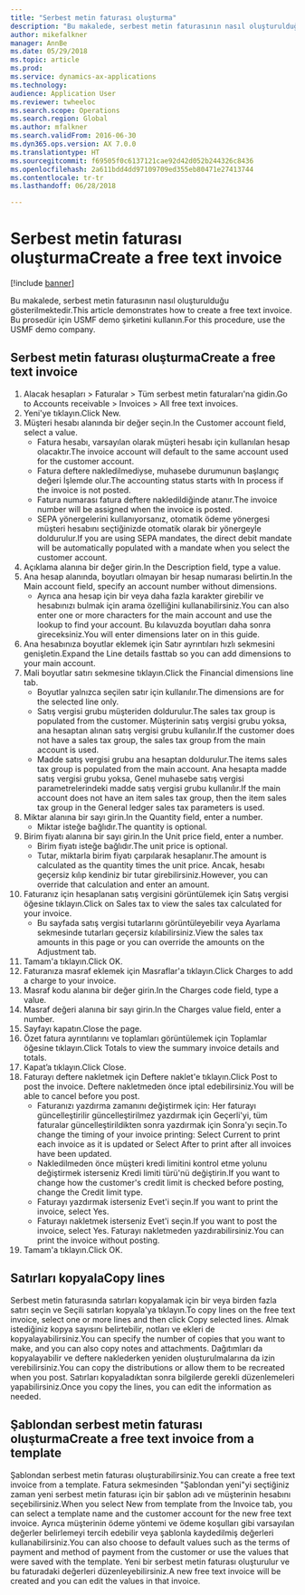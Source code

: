 ```yaml
--- 
title: "Serbest metin faturası oluşturma"
description: "Bu makalede, serbest metin faturasının nasıl oluşturulduğu gösterilmektedir."
author: mikefalkner
manager: AnnBe
ms.date: 05/29/2018
ms.topic: article
ms.prod: 
ms.service: dynamics-ax-applications
ms.technology: 
audience: Application User
ms.reviewer: twheeloc
ms.search.scope: Operations
ms.search.region: Global
ms.author: mfalkner
ms.search.validFrom: 2016-06-30
ms.dyn365.ops.version: AX 7.0.0
ms.translationtype: HT
ms.sourcegitcommit: f69505f0c6137121cae92d42d052b244326c8436
ms.openlocfilehash: 2a611bdd4dd97109709ed355eb80471e27413744
ms.contentlocale: tr-tr
ms.lasthandoff: 06/28/2018

---
```


# <a name="create-a-free-text-invoice"></a><span data-ttu-id="b5716-103">Serbest metin faturası oluşturma</span><span class="sxs-lookup"><span data-stu-id="b5716-103">Create a free text invoice</span></span>

[!include [banner](../includes/banner.md)]

<span data-ttu-id="b5716-104">Bu makalede, serbest metin faturasının nasıl oluşturulduğu gösterilmektedir.</span><span class="sxs-lookup"><span data-stu-id="b5716-104">This article demonstrates how to create a free text invoice.</span></span> <span data-ttu-id="b5716-105">Bu prosedür için USMF demo şirketini kullanın.</span><span class="sxs-lookup"><span data-stu-id="b5716-105">For this procedure, use the USMF demo company.</span></span>

## <a name="create-a-free-text-invoice"></a><span data-ttu-id="b5716-106">Serbest metin faturası oluşturma</span><span class="sxs-lookup"><span data-stu-id="b5716-106">Create a free text invoice</span></span>

1. <span data-ttu-id="b5716-107">Alacak hesapları > Faturalar > Tüm serbest metin faturaları'na gidin.</span><span class="sxs-lookup"><span data-stu-id="b5716-107">Go to Accounts receivable > Invoices > All free text invoices.</span></span>
2. <span data-ttu-id="b5716-108">Yeni'ye tıklayın.</span><span class="sxs-lookup"><span data-stu-id="b5716-108">Click New.</span></span>
3. <span data-ttu-id="b5716-109">Müşteri hesabı alanında bir değer seçin.</span><span class="sxs-lookup"><span data-stu-id="b5716-109">In the Customer account field, select a value.</span></span>
    * <span data-ttu-id="b5716-110">Fatura hesabı, varsayılan olarak müşteri hesabı için kullanılan hesap olacaktır.</span><span class="sxs-lookup"><span data-stu-id="b5716-110">The invoice account will default to the same account used for the customer account.</span></span>   
    * <span data-ttu-id="b5716-111">Fatura deftere nakledilmediyse, muhasebe durumunun başlangıç değeri İşlemde olur.</span><span class="sxs-lookup"><span data-stu-id="b5716-111">The accounting status starts with In process if the invoice is not posted.</span></span>   
    * <span data-ttu-id="b5716-112">Fatura numarası fatura deftere nakledildiğinde atanır.</span><span class="sxs-lookup"><span data-stu-id="b5716-112">The invoice number will be assigned when the invoice is posted.</span></span>  
    * <span data-ttu-id="b5716-113">SEPA yönergelerini kullanıyorsanız, otomatik ödeme yönergesi müşteri hesabını seçtiğinizde otomatik olarak bir yönergeyle doldurulur.</span><span class="sxs-lookup"><span data-stu-id="b5716-113">If you are using SEPA mandates, the direct debit mandate will be automatically populated with a mandate when you select the customer account.</span></span>  
4. <span data-ttu-id="b5716-114">Açıklama alanına bir değer girin.</span><span class="sxs-lookup"><span data-stu-id="b5716-114">In the Description field, type a value.</span></span>
5. <span data-ttu-id="b5716-115">Ana hesap alanında, boyutları olmayan bir hesap numarası belirtin.</span><span class="sxs-lookup"><span data-stu-id="b5716-115">In the Main account field, specify an account number without dimensions.</span></span>
    * <span data-ttu-id="b5716-116">Ayrıca ana hesap için bir veya daha fazla karakter girebilir ve hesabınızı bulmak için arama özelliğini kullanabilirsiniz.</span><span class="sxs-lookup"><span data-stu-id="b5716-116">You can also enter one or more characters for the main account and use the lookup to find your account.</span></span> <span data-ttu-id="b5716-117">Bu kılavuzda boyutları daha sonra gireceksiniz.</span><span class="sxs-lookup"><span data-stu-id="b5716-117">You will enter dimensions later on in this guide.</span></span>  
6. <span data-ttu-id="b5716-118">Ana hesabınıza boyutlar eklemek için Satır ayrıntıları hızlı sekmesini genişletin.</span><span class="sxs-lookup"><span data-stu-id="b5716-118">Expand the Line details fasttab so you can add dimensions to your main account.</span></span>
7. <span data-ttu-id="b5716-119">Mali boyutlar satırı sekmesine tıklayın.</span><span class="sxs-lookup"><span data-stu-id="b5716-119">Click the Financial dimensions line tab.</span></span>
    * <span data-ttu-id="b5716-120">Boyutlar yalnızca seçilen satır için kullanılır.</span><span class="sxs-lookup"><span data-stu-id="b5716-120">The dimensions are for the selected line only.</span></span>    
    * <span data-ttu-id="b5716-121">Satış vergisi grubu müşteriden doldurulur.</span><span class="sxs-lookup"><span data-stu-id="b5716-121">The sales tax group is populated from the customer.</span></span> <span data-ttu-id="b5716-122">Müşterinin satış vergisi grubu yoksa, ana hesaptan alınan satış vergisi grubu kullanılır.</span><span class="sxs-lookup"><span data-stu-id="b5716-122">If the customer does not have a sales tax group, the sales tax group from the main account is used.</span></span>  
    * <span data-ttu-id="b5716-123">Madde satış vergisi grubu ana hesaptan doldurulur.</span><span class="sxs-lookup"><span data-stu-id="b5716-123">The items sales tax group is populated from the main account.</span></span> <span data-ttu-id="b5716-124">Ana hesapta madde satış vergisi grubu yoksa, Genel muhasebe satış vergisi parametrelerindeki madde satış vergisi grubu kullanılır.</span><span class="sxs-lookup"><span data-stu-id="b5716-124">If the main account does not have an item sales tax group, then the item sales tax group in the General ledger sales tax parameters is used.</span></span>    
8. <span data-ttu-id="b5716-125">Miktar alanına bir sayı girin.</span><span class="sxs-lookup"><span data-stu-id="b5716-125">In the Quantity field, enter a number.</span></span>
    * <span data-ttu-id="b5716-126">Miktar isteğe bağlıdır.</span><span class="sxs-lookup"><span data-stu-id="b5716-126">The quantity is optional.</span></span>  
9. <span data-ttu-id="b5716-127">Birim fiyatı alanına bir sayı girin.</span><span class="sxs-lookup"><span data-stu-id="b5716-127">In the Unit price field, enter a number.</span></span>
    * <span data-ttu-id="b5716-128">Birim fiyatı isteğe bağlıdır.</span><span class="sxs-lookup"><span data-stu-id="b5716-128">The unit price is optional.</span></span>  
    * <span data-ttu-id="b5716-129">Tutar, miktarla birim fiyatı çarpılarak hesaplanır.</span><span class="sxs-lookup"><span data-stu-id="b5716-129">The amount is calculated as the quantity times the unit price.</span></span> <span data-ttu-id="b5716-130">Ancak, hesabı geçersiz kılıp kendiniz bir tutar girebilirsiniz.</span><span class="sxs-lookup"><span data-stu-id="b5716-130">However, you can override that calculation and enter an amount.</span></span>  
10. <span data-ttu-id="b5716-131">Faturanız için hesaplanan satış vergisini görüntülemek için Satış vergisi öğesine tıklayın.</span><span class="sxs-lookup"><span data-stu-id="b5716-131">Click on Sales tax to view the sales tax calculated for your invoice.</span></span>
    * <span data-ttu-id="b5716-132">Bu sayfada satış vergisi tutarlarını görüntüleyebilir veya Ayarlama sekmesinde tutarları geçersiz kılabilirsiniz.</span><span class="sxs-lookup"><span data-stu-id="b5716-132">View the sales tax amounts in this page or you can override the amounts on the Adjustment tab.</span></span>  
11. <span data-ttu-id="b5716-133">Tamam'a tıklayın.</span><span class="sxs-lookup"><span data-stu-id="b5716-133">Click OK.</span></span>
12. <span data-ttu-id="b5716-134">Faturanıza masraf eklemek için Masraflar'a tıklayın.</span><span class="sxs-lookup"><span data-stu-id="b5716-134">Click Charges to add a charge to your invoice.</span></span> 
13. <span data-ttu-id="b5716-135">Masraf kodu alanına bir değer girin.</span><span class="sxs-lookup"><span data-stu-id="b5716-135">In the Charges code field, type a value.</span></span>
14. <span data-ttu-id="b5716-136">Masraf değeri alanına bir sayı girin.</span><span class="sxs-lookup"><span data-stu-id="b5716-136">In the Charges value field, enter a number.</span></span>
15. <span data-ttu-id="b5716-137">Sayfayı kapatın.</span><span class="sxs-lookup"><span data-stu-id="b5716-137">Close the page.</span></span>
16. <span data-ttu-id="b5716-138">Özet fatura ayrıntılarını ve toplamları görüntülemek için Toplamlar öğesine tıklayın.</span><span class="sxs-lookup"><span data-stu-id="b5716-138">Click Totals to view the summary invoice details and totals.</span></span>
17. <span data-ttu-id="b5716-139">Kapat’a tıklayın.</span><span class="sxs-lookup"><span data-stu-id="b5716-139">Click Close.</span></span>
18. <span data-ttu-id="b5716-140">Faturayı deftere nakletmek için Deftere naklet'e tıklayın.</span><span class="sxs-lookup"><span data-stu-id="b5716-140">Click Post to post the invoice.</span></span> <span data-ttu-id="b5716-141">Deftere nakletmeden önce iptal edebilirsiniz.</span><span class="sxs-lookup"><span data-stu-id="b5716-141">You will be able to cancel before you post.</span></span>
    * <span data-ttu-id="b5716-142">Faturanızı yazdırma zamanını değiştirmek için:  Her faturayı güncelleştirilir güncelleştirilmez   yazdırmak için Geçerli'yi, tüm faturalar güncelleştirildikten sonra yazdırmak için  Sonra'yı seçin.</span><span class="sxs-lookup"><span data-stu-id="b5716-142">To change the timing of your invoice printing:  Select Current to print each invoice as it is updated   or  Select After to print after all invoices have been updated.</span></span>  
    * <span data-ttu-id="b5716-143">Nakledilmeden önce müşteri kredi limitini kontrol etme yolunu değiştirmek isterseniz Kredi limiti türü'nü değiştirin.</span><span class="sxs-lookup"><span data-stu-id="b5716-143">If you want to change how the customer's credit limit is checked before posting, change the Credit limit type.</span></span>  
    * <span data-ttu-id="b5716-144">Faturayı yazdırmak isterseniz Evet'i seçin.</span><span class="sxs-lookup"><span data-stu-id="b5716-144">If you want to print the invoice, select Yes.</span></span>  
    * <span data-ttu-id="b5716-145">Faturayı nakletmek isterseniz Evet'i seçin.</span><span class="sxs-lookup"><span data-stu-id="b5716-145">If you want to post the invoice, select Yes.</span></span> <span data-ttu-id="b5716-146">Faturayı nakletmeden yazdırabilirsiniz.</span><span class="sxs-lookup"><span data-stu-id="b5716-146">You can print the invoice without posting.</span></span>  
19. <span data-ttu-id="b5716-147">Tamam'a tıklayın.</span><span class="sxs-lookup"><span data-stu-id="b5716-147">Click OK.</span></span>

## <a name="copy-lines"></a><span data-ttu-id="b5716-148">Satırları kopyala</span><span class="sxs-lookup"><span data-stu-id="b5716-148">Copy lines</span></span>
<span data-ttu-id="b5716-149">Serbest metin faturasında satırları kopyalamak için bir veya birden fazla satırı seçin ve Seçili satırları kopyala'ya tıklayın.</span><span class="sxs-lookup"><span data-stu-id="b5716-149">To copy lines on the free text invoice, select one or more lines and then click Copy selected lines.</span></span> <span data-ttu-id="b5716-150">Almak istediğiniz kopya sayısını belirtebilir, notları ve ekleri de kopyalayabilirsiniz.</span><span class="sxs-lookup"><span data-stu-id="b5716-150">You can specify the number of copies that you want to make, and you can also copy notes and attachments.</span></span> <span data-ttu-id="b5716-151">Dağıtımları da kopyalayabilir ve deftere naklederken yeniden oluşturulmalarına da izin verebilirsiniz.</span><span class="sxs-lookup"><span data-stu-id="b5716-151">You can copy the distributions or allow them to be recreated when you post.</span></span> <span data-ttu-id="b5716-152">Satırları kopyaladıktan sonra bilgilerde gerekli düzenlemeleri yapabilirsiniz.</span><span class="sxs-lookup"><span data-stu-id="b5716-152">Once you copy the lines, you can edit the information as needed.</span></span> 

## <a name="create-a-free-text-invoice-from-a-template"></a><span data-ttu-id="b5716-153">Şablondan serbest metin faturası oluşturma</span><span class="sxs-lookup"><span data-stu-id="b5716-153">Create a free text invoice from a template</span></span>
<span data-ttu-id="b5716-154">Şablondan serbest metin faturası oluşturabilirsiniz.</span><span class="sxs-lookup"><span data-stu-id="b5716-154">You can create a free text invoice from a template.</span></span> <span data-ttu-id="b5716-155">Fatura sekmesinden "Şablondan yeni"yi seçtiğiniz zaman yeni serbest metin faturası için bir şablon adı ve müşterinin hesabını seçebilirsiniz.</span><span class="sxs-lookup"><span data-stu-id="b5716-155">When you select New from template from the Invoice tab, you can select a template name and the customer account for the new free text invoice.</span></span> <span data-ttu-id="b5716-156">Ayrıca müşterinin ödeme yöntemi ve ödeme koşulları gibi varsayılan değerler belirlemeyi tercih edebilir veya şablonla kaydedilmiş değerleri kullanabilirsiniz.</span><span class="sxs-lookup"><span data-stu-id="b5716-156">You can also choose to default values such as the terms of payment and method of payment from the customer or use the values that were saved with the template.</span></span> <span data-ttu-id="b5716-157">Yeni bir serbest metin faturası oluşturulur ve bu faturadaki değerleri düzenleyebilirsiniz.</span><span class="sxs-lookup"><span data-stu-id="b5716-157">A new free text invoice will be created and you can edit the values in that invoice.</span></span> 



